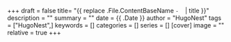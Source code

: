 +++
draft = false
title= "{{ replace .File.ContentBaseName `-` ` ` | title }}"
description = ""
summary = ""
date = {{ .Date }}
author = "HugoNest"
tags = ["HugoNest",]
keywords = []
categories = []
series = []
[cover]
image = ""
relative = true
+++
